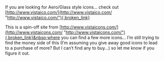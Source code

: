 If you are looking for Aero/Glass style icons&#8230; check out [http://www.vistaico.com/](http://www.vistaico.com/ "http://www.vistaico.com/"){.broken_link} 

This is a spin-off site from [http://www.vistaicons.com/](http://www.vistaicons.com/ "http://www.vistaicons.com/"){.broken_link}&nbsp;where you can find a few more icons&#8230; I&#8217;m still trying to find the money side of this (I&#8217;m assuming you give away good icons to lead to a purchase of more? But I can&#8217;t find any to buy&#8230;) so let me know if you figure it out.